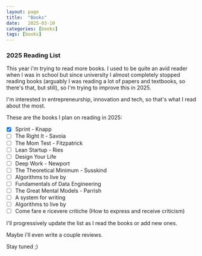 ```yaml
---
layout: page
title:  "Books"
date:   2025-03-10
categories: [books]
tags: [books]
---
```

### 2025 Reading List

This year i'm trying to read more books. I used to be quite an avid reader when I was in school but since university I almost completely stopped reading books (arguably I was reading a lot of papers and textbooks, so there's that, but still), so I'm trying to improve this in 2025.

I'm interested in entrepreneurship, innovation and tech, so that's what I read about the most.

These are the books I plan on reading in 2025:

- [X] Sprint - Knapp
- [ ] The Right It - Savoia
- [ ] The Mom Test - Fitzpatrick
- [ ] Lean Startup - Ries
- [ ] Design Your Life
- [ ] Deep Work - Newport
- [ ] The Theoretical Minimum - Susskind
- [ ] Algorithms to live by
- [ ] Fundamentals of Data Engineering
- [ ] The Great Mental Models - Parrish
- [ ] A system for writing
- [ ] Algorithms to live by
- [ ] Come fare e ricevere critiche (How to express and receive criticism)

I'll progressively update the list as I read the books or add new ones.

Maybe i'll even write a couple reviews.

Stay tuned ;)
